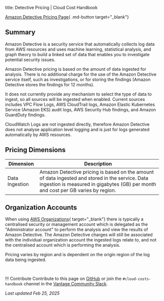 title: Detective Pricing | Cloud Cost Handbook

[Amazon Detective Pricing Page](https://aws.amazon.com/detective/pricing){ .md-button target="_blank"}

## Summary

Amazon Detective is a security service that automatically collects log data from AWS resources and uses machine learning, statistical analysis, and graph theory to build a linked set of data that enables you to investigate potential security issues.

Amazon Detective pricing is based on the amount of data ingested for analysis. There is no additional charge for the use of the Amazon Detective service itself, such as investigations, or for storing the findings (Amazon Detective stores the findings for 12 months).

It does not currently provide any mechanism to select the type of data to ingest, so all sources will be ingested when enabled. Current sources includes VPC Flow Logs, AWS CloudTrail logs, Amazon Elastic Kubernetes Service (Amazon EKS) audit logs, AWS Security Hub findings, and Amazon GuardDuty findings.

CloudWatch Logs are not ingested directly, therefore Amazon Detective does not analyse application level logging and is just for logs generated automatically by AWS resources.

## Pricing Dimensions

|Dimension|Description|
|----|----|
|Data Ingestion|Amazon Detective pricing is based on the amount of data ingested and stored in the service. Data ingestion is measured in gigabytes (GB) per month and cost per GB varies by region.|

## Organization Accounts

When using [AWS Organizations](https://aws.amazon.com/organizations/){ target="_blank"} there is typically a centralised security or management account which is delegated as the "Administrator account" to perform the analysis and view the results of Amazon Detective. The Amazon Detective charges will still be associated with the individual organization account the ingested logs relate to, and not the centralised account which is performing the analysis.

Pricing varies by region and is dependent on the origin region of the log data being ingested.

<br />

!!! Contribute
    Contribute to this page on [GitHub](https://github.com/vantage-sh/handbook) or join the `#cloud-costs-handbook` channel in the [Vantage Community Slack](https://vantage.sh/slack).

_Last updated Feb 25, 2025_
